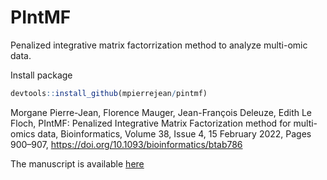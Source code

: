 # PIntMF

Penalized integrative matrix factorrization method to analyze multi-omic data.

Install package

```r
devtools::install_github(mpierrejean/pintmf)
```

Morgane Pierre-Jean, Florence Mauger, Jean-François Deleuze, Edith Le Floch,
PIntMF: Penalized Integrative Matrix Factorization method for multi-omics data, Bioinformatics, Volume 38, Issue 4, 15 February 2022, Pages 900–907, https://doi.org/10.1093/bioinformatics/btab786

The manuscript is available [here](https://academic.oup.com/bioinformatics/article/38/4/900/6443074)
